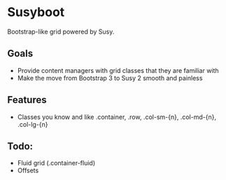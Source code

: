 # Susyboot
Bootstrap-like grid powered by Susy.

Goals
---
- Provide content managers with grid classes that they are familiar with
- Make the move from Bootstrap 3 to Susy 2 smooth and painless

Features
---

- Classes you know and like .container, .row, .col-sm-{n}, .col-md-{n}, .col-lg-{n}

Todo:
---
- Fluid grid (.container-fluid)
- Offsets
